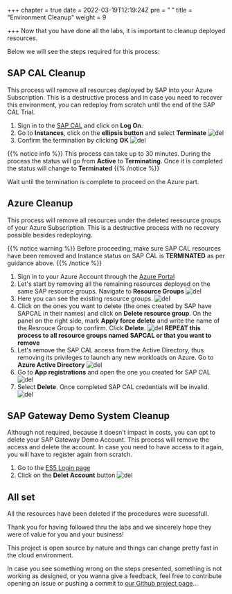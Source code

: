 +++
chapter = true
date = 2022-03-19T12:19:24Z
pre = "<b> </b>"
title = "Environment Cleanup"
weight = 9

+++
Now that you have done all the labs, it is important to cleanup deployed resources.

Below we will see the steps required for this process:

## SAP CAL Cleanup

This process will remove all resources deployed by SAP into your Azure Subscription. This is a destructive process and in case you need to recover this environment, you can redeploy from scratch until the end of the SAP CAL Trial.

1. Sign in to the [SAP CAL](https://cal.sap.com/) and click on **Log On**.
2. Go to **Instances**, click on the **ellipsis button** and select **Terminate**
   ![del](/images/delete01.png?height=300px)
3. Confirm the termination by clicking **OK**
   ![del](/images/delete02.png?height=100px)

{{% notice info %}}
This process can take up to 30 minutes.
During the process the status will go from **Active** to **Terminating**.
Once it is completed the status will change to **Terminated**
{{% /notice %}}

Wait until the termination is complete to proceed on the Azure part.

## Azure Cleanup

This process will remove all resources under the deleted reesource groups of your Azure Subscription. This is a destructive process with no recovery possible besides redeploying.

{{% notice warning %}}
Before proceeding, make sure SAP CAL resources have been removed and Instance status on SAP CAL is **TERMINATED** as per guidance above.
{{% /notice %}}

1. Sign in to your Azure Account through the [Azure Portal](https://portal.azure.com)
2. Let's start by removing all the remaining resources deployed on the same SAP resource groups. Navigate to **Resource Groups**
   ![del](/images/delete03.png?height=150px)
3. Here you can see the existing resource groups.
   ![del](/images/delete04.png?height=300px)
4. Click on the ones you want to delete (the ones created by SAP have SAPCAL in their names) and click on **Delete resource group**. On the panel on the right side, mark **Apply force delete** and write the name of the Resrouce Group to confirm. Click **Delete**.
   ![del](/images/delete04b.png?height=150px)
   **REPEAT this process to all resource groups named SAPCAL or that you want to remove**
5. Let's remove the SAP CAL access from the Active Directory, thus removing its privileges to launch any new workloads on Azure. Go to **Azure Active Directory**
   ![del](/images/delete05.png?height=200px)
6. Go to **App registrations** and open the one you created for SAP CAL
   ![del](/images/delete06.png?height=300px)
7. Select **Delete**. Once completed SAP CAL credentials will be invalid.
   ![del](/images/delete07.png?height=500px)

## SAP Gateway Demo System Cleanup

Although not required, because it doesn't impact in costs, you can opt to delete your SAP Gateway Demo Account. This process will remove the access and delete the account. In case you need to have access to it again, you will have to register again from scratch.

1. Go to the [ES5 Login page](https://register.sapdevcenter.com/SUPSignForms/)
2. Click on the **Delet Account** button
   ![del](/images/delete08.png?height=500px)

## All set

All the resources have been deleted if the procedures were sucessfull.

Thank you for having followed thru the labs and we sincerely hope they were of value for you and your business!

This project is open source by nature and things can change pretty fast in the cloud environment.

In case you see something wrong on the steps presented, something is not working as designed, or you wanna give a feedback, feel free to contribute opening an issue or pushing a commit to [our Github project page](https://github.com/abicas/SapOnMicrosoftDemos)...
